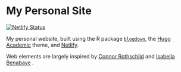 # My Personal Site

[![Netlify Status](https://api.netlify.com/api/v1/badges/fc98ef2f-ceba-4684-abd5-ba749ed8d708/deploy-status)](https://app.netlify.com/sites/flamboyant-meitner-43489f/deploys)

My personal website, built using the R package [`blogdown`](https://bookdown.org/yihui/blogdown/), the [Hugo Academic](https://themes.gohugo.io/academic/) theme, and [Netlify](https://www.netlify.com/).

Web elements are largely inspired by [Connor Rothschild](https://www.connorrothschild.com/) and [Isabella Benabaye](https://isabella-b.com/)
.
